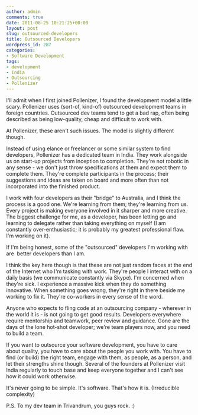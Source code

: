 ```yaml
---
author: admin
comments: true
date: 2011-08-25 10:21:25+00:00
layout: post
slug: outsourced-developers
title: Outsourced Developers
wordpress_id: 287
categories:
- Software Development
tags:
- development
- India
- Outsourcing
- Pollenizer
---
```


I'll admit when I first joined Pollenizer, I found the development model a little scary. Pollenizer uses (sort-of, kind-of) outsourced development teams in foreign countries. Outsourced dev teams tend to get a bad rap, often being described as being low-quality, cheap and difficult to work with.

At Pollenizer, these aren't such issues. The model is slightly different though.

Instead of using elance or freelancer or some similar system to find developers, Pollenizer has a dedicated team in India. They work alongside us on start-up projects from inception to completion. They're not robotic in any sense - we don't just throw specifications at them and expect them to complete them. They're complete participants in the process; their suggestions and ideas are taken on board and more often than not incorporated into the finished product.

I work with four developers as their "bridge" to Australia, and I think the process is a good one. We're learning from them; they're learning from us. Every project is making everyone involved in it sharper and more creative. The biggest challenge for me, as a developer, has been letting go and learning to delegate rather than taking everything on myself (I am constantly over-enthusiastic; it is probably my greatest professional flaw. I'm working on it).

If I'm being honest, some of the "outsourced" developers I'm working with are  better developers than I am.

I think the key here though is that these are not just random faces at the end of the Internet who I'm tasking with work. They're people I interact with on a daily basis (we communicate constantly via Skype). I'm concerned when they're sick. I experience a massive kick when they do something innovative. When something goes wrong, they're right in there beside me working to fix it. They're co-workers in every sense of the word.

Anyone who expects to fling code at an outsourcing company - wherever in the world it is - is not going to get good results. Developers everywhere require mentorship and teamwork, peer review and guidance. Gone are the days of the lone hot-shot developer; we're team players now, and you need to build a team.

If you want to outsource your software development, you have to care about quality, you have to care about the people you work with. You have to find (or build) the right team, engage with them, as people, as a person, and let their strengths shine though. Several of the founders at Pollenizer visit India regularly to touch base and keep everyone together and I can't see how it could work otherwise.

It's never going to be simple. It's software. That's how it is. (Irreducible complexity)

P.S. To my dev team in Trivandrum, you guys rock. :)
